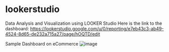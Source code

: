 # lookerstudio
Data Analysis and Visualization using LOOKER Studio
Here is the link to the dashboard: https://lookerstudio.google.com/u/0/reporting/e7eb43c3-ab49-4524-8d65-de232a715a27/page/hOQTD/edit

Sample Dashboard on eCommerce 
![image](https://github.com/KesetebirhanDelele/lookerstudio/assets/109861849/8575ddc2-81cf-441a-b921-8cb0de8b51d3)
